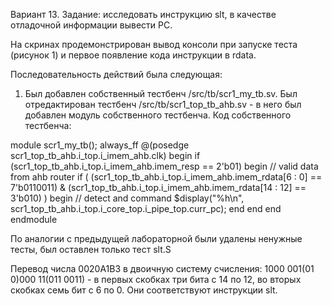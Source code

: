 Вариант 13.
Задание: исследовать инструкцию slt, в качестве отладочной информации вывести PC.

На скринах продемонстрирован вывод консоли при запуске теста (рисунок 1) и первое появление кода инструкции в rdata. 

Последовательность действий была следующая:

1) Был добавлен собственный тестбенч /src/tb/scr1_my_tb.sv. Был отредактирован тестбенч /src/tb/scr1_top_tb_ahb.sv - в него был добавлен модуль собственного тестбенча. Код собственного тестбенча:

module scr1_my_tb();
	always_ff @(posedge scr1_top_tb_ahb.i_top.i_imem_ahb.clk) 
	begin
	if (scr1_top_tb_ahb.i_top.i_imem_ahb.imem_resp == 2'b01) 
		begin
		// valid data from ahb router
		if (
		(scr1_top_tb_ahb.i_top.i_imem_ahb.imem_rdata[6 : 0] ==
		7'b0110011) &
		(scr1_top_tb_ahb.i_top.i_imem_ahb.imem_rdata[14 : 12] ==
		3'b010)
			) begin
			// detect and command
			$display("%h\n", scr1_top_tb_ahb.i_top.i_core_top.i_pipe_top.curr_pc);
			end
		end
	end
endmodule

По аналогии с предыдущей лабораторной были удалены ненужные тесты, был оставлен только тест slt.S

Перевод числа 0020A1B3 в двоичную систему счисления:
1000 001(01 0)000 11(011 0011) - в первых скобках три бита с 14 по 12, во вторых скобках семь бит с 6 по 0. Они соответствуют инструкции slt. 

